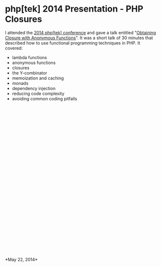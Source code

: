 # php[tek] 2014 Presentation - PHP Closures

I attended the [2014 php[tek] conference](http://tek14.phparch.com/) and gave a talk entitled "[Obtaining Closure with Anonymous Functions](https://tek14.phparch.com/speakers/#65740)". It was a short talk of 30 minutes that described how to use functional programming techniques in PHP. It covered:

- lambda functions
- anonymous functions
- closures
- the Y-combinator
- memoization and caching
- monads
- dependency injection
- reducing code complexity
- avoiding common coding pitfalls

<div style="min-height: 500px">
<script async class="speakerdeck-embed" data-id="9f0d8e90c80501318b9462ba4d8eacfa" data-ratio="1.77777777777778" src="//speakerdeck.com/assets/embed.js"></script>

</div>
*May 22, 2014*